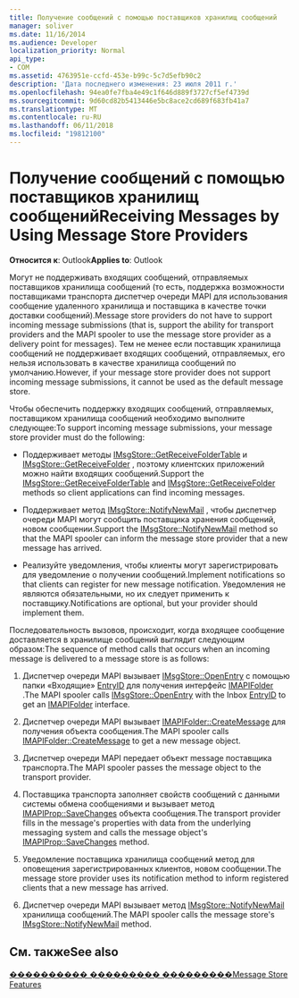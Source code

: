 ```yaml
---
title: Получение сообщений с помощью поставщиков хранилищ сообщений
manager: soliver
ms.date: 11/16/2014
ms.audience: Developer
localization_priority: Normal
api_type:
- COM
ms.assetid: 4763951e-ccfd-453e-b99c-5c7d5efb90c2
description: 'Дата последнего изменения: 23 июля 2011 г.'
ms.openlocfilehash: 94ea0fe7fba4e49c1f646d889f3727cf5ef4739d
ms.sourcegitcommit: 9d60cd82b5413446e5bc8ace2cd689f683fb41a7
ms.translationtype: MT
ms.contentlocale: ru-RU
ms.lasthandoff: 06/11/2018
ms.locfileid: "19812100"
---
```

# <a name="receiving-messages-by-using-message-store-providers"></a><span data-ttu-id="ae401-103">Получение сообщений с помощью поставщиков хранилищ сообщений</span><span class="sxs-lookup"><span data-stu-id="ae401-103">Receiving Messages by Using Message Store Providers</span></span>

  
  
<span data-ttu-id="ae401-104">**Относится к**: Outlook</span><span class="sxs-lookup"><span data-stu-id="ae401-104">**Applies to**: Outlook</span></span> 
  
<span data-ttu-id="ae401-105">Могут не поддерживать входящих сообщений, отправляемых поставщиков хранилища сообщений (то есть, поддержка возможности поставщиками транспорта диспетчер очереди MAPI для использования сообщение удаленного хранилища и поставщика в качестве точки доставки сообщений).</span><span class="sxs-lookup"><span data-stu-id="ae401-105">Message store providers do not have to support incoming message submissions (that is, support the ability for transport providers and the MAPI spooler to use the message store provider as a delivery point for messages).</span></span> <span data-ttu-id="ae401-106">Тем не менее если поставщик хранилища сообщений не поддерживает входящих сообщений, отправляемых, его нельзя использовать в качестве хранилища сообщений по умолчанию.</span><span class="sxs-lookup"><span data-stu-id="ae401-106">However, if your message store provider does not support incoming message submissions, it cannot be used as the default message store.</span></span>
  
<span data-ttu-id="ae401-107">Чтобы обеспечить поддержку входящих сообщений, отправляемых, поставщиком хранилища сообщений необходимо выполните следующее:</span><span class="sxs-lookup"><span data-stu-id="ae401-107">To support incoming message submissions, your message store provider must do the following:</span></span>
  
- <span data-ttu-id="ae401-108">Поддерживает методы [IMsgStore::GetReceiveFolderTable](imsgstore-getreceivefoldertable.md) и [IMsgStore::GetReceiveFolder](imsgstore-getreceivefolder.md) , поэтому клиентских приложений можно найти входящих сообщений.</span><span class="sxs-lookup"><span data-stu-id="ae401-108">Support the [IMsgStore::GetReceiveFolderTable](imsgstore-getreceivefoldertable.md) and [IMsgStore::GetReceiveFolder](imsgstore-getreceivefolder.md) methods so client applications can find incoming messages.</span></span> 
    
- <span data-ttu-id="ae401-109">Поддерживает метод [IMsgStore::NotifyNewMail](imsgstore-notifynewmail.md) , чтобы диспетчер очереди MAPI могут сообщить поставщика хранения сообщений, новом сообщении.</span><span class="sxs-lookup"><span data-stu-id="ae401-109">Support the [IMsgStore::NotifyNewMail](imsgstore-notifynewmail.md) method so that the MAPI spooler can inform the message store provider that a new message has arrived.</span></span> 
    
- <span data-ttu-id="ae401-110">Реализуйте уведомления, чтобы клиенты могут зарегистрировать для уведомление о получении сообщений.</span><span class="sxs-lookup"><span data-stu-id="ae401-110">Implement notifications so that clients can register for new message notification.</span></span> <span data-ttu-id="ae401-111">Уведомления не являются обязательными, но их следует применить к поставщику.</span><span class="sxs-lookup"><span data-stu-id="ae401-111">Notifications are optional, but your provider should implement them.</span></span>
    
<span data-ttu-id="ae401-112">Последовательность вызовов, происходит, когда входящее сообщение доставляется в хранилище сообщений выглядит следующим образом:</span><span class="sxs-lookup"><span data-stu-id="ae401-112">The sequence of method calls that occurs when an incoming message is delivered to a message store is as follows:</span></span>
  
1. <span data-ttu-id="ae401-113">Диспетчер очереди MAPI вызывает [IMsgStore::OpenEntry](imsgstore-openentry.md) с помощью папки «Входящие» [EntryID](entryid.md) для получения интерфейс [IMAPIFolder](imapifolderimapicontainer.md) .</span><span class="sxs-lookup"><span data-stu-id="ae401-113">The MAPI spooler calls [IMsgStore::OpenEntry](imsgstore-openentry.md) with the Inbox [EntryID](entryid.md) to get an [IMAPIFolder](imapifolderimapicontainer.md) interface.</span></span> 
    
2. <span data-ttu-id="ae401-114">Диспетчер очереди MAPI вызывает [IMAPIFolder::CreateMessage](imapifolder-createmessage.md) для получения объекта сообщения.</span><span class="sxs-lookup"><span data-stu-id="ae401-114">The MAPI spooler calls [IMAPIFolder::CreateMessage](imapifolder-createmessage.md) to get a new message object.</span></span> 
    
3. <span data-ttu-id="ae401-115">Диспетчер очереди MAPI передает объект message поставщика транспорта.</span><span class="sxs-lookup"><span data-stu-id="ae401-115">The MAPI spooler passes the message object to the transport provider.</span></span>
    
4. <span data-ttu-id="ae401-116">Поставщика транспорта заполняет свойств сообщений с данными системы обмена сообщениями и вызывает метод [IMAPIProp::SaveChanges](imapiprop-savechanges.md) объекта сообщения.</span><span class="sxs-lookup"><span data-stu-id="ae401-116">The transport provider fills in the message's properties with data from the underlying messaging system and calls the message object's [IMAPIProp::SaveChanges](imapiprop-savechanges.md) method.</span></span> 
    
5. <span data-ttu-id="ae401-117">Уведомление поставщика хранилища сообщений метод для оповещения зарегистрированных клиентов, новом сообщении.</span><span class="sxs-lookup"><span data-stu-id="ae401-117">The message store provider uses its notification method to inform registered clients that a new message has arrived.</span></span>
    
6. <span data-ttu-id="ae401-118">Диспетчер очереди MAPI вызывает метод [IMsgStore::NotifyNewMail](imsgstore-notifynewmail.md) хранилища сообщений.</span><span class="sxs-lookup"><span data-stu-id="ae401-118">The MAPI spooler calls the message store's [IMsgStore::NotifyNewMail](imsgstore-notifynewmail.md) method.</span></span> 
    
## <a name="see-also"></a><span data-ttu-id="ae401-119">См. также</span><span class="sxs-lookup"><span data-stu-id="ae401-119">See also</span></span>



[<span data-ttu-id="ae401-120">���������� ��������� ���������</span><span class="sxs-lookup"><span data-stu-id="ae401-120">Message Store Features</span></span>](message-store-features.md)

